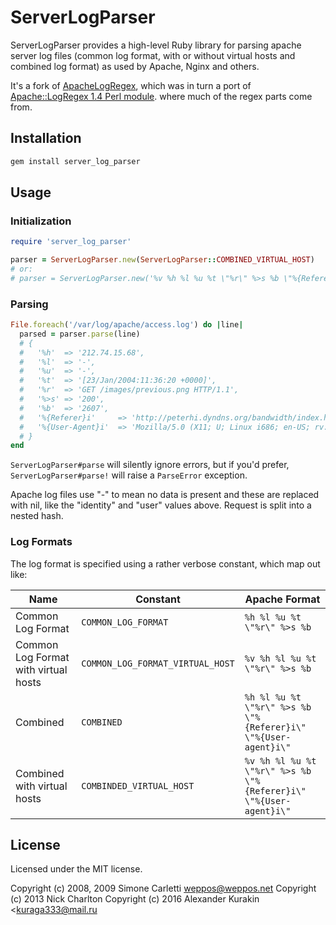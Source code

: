 # ServerLogParser

ServerLogParser provides a high-level Ruby library for parsing apache server log files
(common log format, with or without virtual hosts and combined log format) as used
by Apache, Nginx and others.

It's a fork of [ApacheLogRegex](https://github.com/weppos/apachelogregex),
which was in turn a port of [Apache::LogRegex 1.4 Perl module](http://search.cpan.org/~akira/Apache-ParseLog-1.02/ParseLog.pm).
where much of the regex parts come from.

## Installation

```sh
gem install server_log_parser
```

## Usage

### Initialization

```ruby
require 'server_log_parser'

parser = ServerLogParser.new(ServerLogParser::COMBINED_VIRTUAL_HOST)
# or:
# parser = ServerLogParser.new('%v %h %l %u %t \"%r\" %>s %b \"%{Referer}i\" \"%{User-agent}i\"')
```

### Parsing

```ruby
File.foreach('/var/log/apache/access.log') do |line|
  parsed = parser.parse(line)
  # {
  #   '%h'  => '212.74.15.68',
  #   '%l'  => '-',
  #   '%u'  => '-',
  #   '%t'  => '[23/Jan/2004:11:36:20 +0000]',
  #   '%r'  => 'GET /images/previous.png HTTP/1.1',
  #   '%>s' => '200',
  #   '%b'  => '2607',
  #   '%{Referer}i'     => 'http://peterhi.dyndns.org/bandwidth/index.html',
  #   '%{User-Agent}i'  => 'Mozilla/5.0 (X11; U; Linux i686; en-US; rv:1.2) Gecko/20021202'
  # }
end
```

`ServerLogParser#parse` will silently ignore errors, but if you'd prefer,
`ServerLogParser#parse!` will raise a  `ParseError` exception.

Apache log files use "-" to mean no data is present and these are replaced with nil,
like the "identity" and "user" values above. Request is split into a nested hash.

### Log Formats

The log format is specified using a rather verbose constant, which map out like:

Name                                 | Constant                         | Apache Format
------------------------------------ | -------------------------------- | ---------------------------------------------------------------------
Common Log Format                    | `COMMON_LOG_FORMAT`              | `%h %l %u %t \"%r\" %>s %b`
Common Log Format with virtual hosts | `COMMON_LOG_FORMAT_VIRTUAL_HOST` | `%v %h %l %u %t \"%r\" %>s %b`
Combined                             | `COMBINED`                       | `%h %l %u %t \"%r\" %>s %b \"%{Referer}i\" \"%{User-agent}i\"`
Combined with virtual hosts          | `COMBINDED_VIRTUAL_HOST`         | `%v %h %l %u %t \"%r\" %>s %b \"%{Referer}i\" \"%{User-agent}i\"`

## License

Licensed under the MIT license.

Copyright (c) 2008, 2009 Simone Carletti <weppos@weppos.net>
Copyright (c) 2013 Nick Charlton
Copyright (c) 2016 Alexander Kurakin <kuraga333@mail.ru

